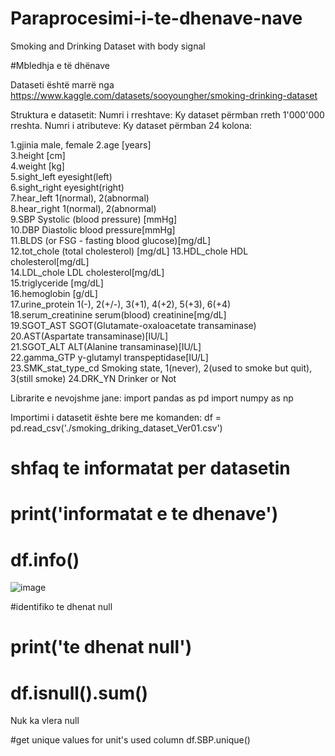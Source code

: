 # Paraprocesimi-i-te-dhenave-nave
Smoking and Drinking Dataset with body signal

 
#Mbledhja e të dhënave
 
Dataseti  është marrë nga https://www.kaggle.com/datasets/sooyoungher/smoking-drinking-dataset

Struktura e datasetit:
Numri i rreshtave: Ky dataset përmban rreth 1'000'000 rreshta.
Numri i atributeve: Ky dataset përmban 24 kolona:

1.gjinia male, female 
2.age  [years]  
3.height [cm]  
4.weight [kg]  
5.sight_left eyesight(left)  
6.sight_right eyesight(right)  
7.hear_left  1(normal), 2(abnormal)  
8.hear_right  1(normal), 2(abnormal)  
9.SBP Systolic (blood pressure) [mmHg]    
10.DBP Diastolic blood pressure[mmHg]    
11.BLDS (or FSG - fasting blood glucose)[mg/dL]  
12.tot_chole (total cholesterol) [mg/dL] 
13.HDL_chole HDL cholesterol[mg/dL]  
14.LDL_chole LDL cholesterol[mg/dL]   
15.triglyceride  [mg/dL]  
16.hemoglobin [g/dL]  
17.urine_protein  1(-), 2(+/-), 3(+1), 4(+2), 5(+3), 6(+4)  
18.serum_creatinine serum(blood) creatinine[mg/dL]  
19.SGOT_AST SGOT(Glutamate-oxaloacetate transaminase) 
20.AST(Aspartate transaminase)[IU/L]  
21.SGOT_ALT ALT(Alanine transaminase)[IU/L]    
22.gamma_GTP y-glutamyl transpeptidase[IU/L]  
23.SMK_stat_type_cd Smoking state, 1(never), 2(used to smoke but quit), 3(still smoke)
24.DRK_YN Drinker or Not


Librarite e nevojshme jane:
import pandas as pd
import numpy as np

Importimi i datasetit ështe bere me komanden:
df = pd.read_csv('./smoking_driking_dataset_Ver01.csv')

# shfaq te informatat per datasetin
# print('informatat e te dhenave')
# df.info()

![image](https://github.com/guximselmani/Paraprocesimi-i-te-dhenave/assets/44524736/a74fa5c7-4081-4d24-9c5e-6b3d0110b4ec)


#identifiko te dhenat null
# print('te dhenat null')
# df.isnull().sum()

Nuk ka vlera null

#get unique values for unit's used column 
df.SBP.unique()


